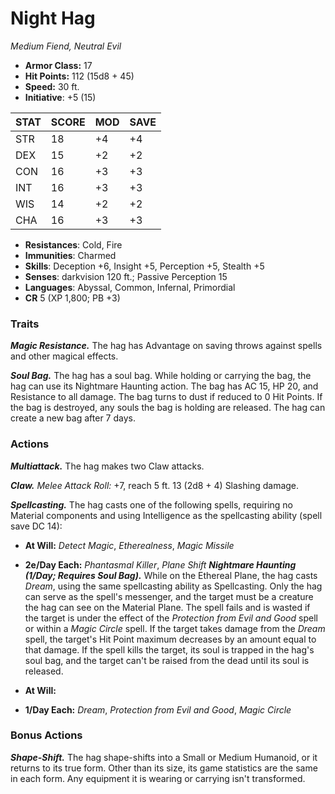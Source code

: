 # Night Hag

*Medium Fiend, Neutral Evil*

- **Armor Class:** 17
- **Hit Points:** 112 (15d8 + 45)
- **Speed:** 30 ft.
- **Initiative**: +5 (15)

|STAT|SCORE|MOD|SAVE|
| --- | --- | --- | ---- |
| STR | 18 | +4 | +4 |
| DEX | 15 | +2 | +2 |
| CON | 16 | +3 | +3 |
| INT | 16 | +3 | +3 |
| WIS | 14 | +2 | +2 |
| CHA | 16 | +3 | +3 |

- **Resistances**: Cold, Fire
- **Immunities**: Charmed
- **Skills**: Deception +6, Insight +5, Perception +5, Stealth +5
- **Senses**: darkvision 120 ft.; Passive Perception 15
- **Languages**: Abyssal, Common, Infernal, Primordial
- **CR** 5 (XP 1,800; PB +3)

### Traits

***Magic Resistance.*** The hag has Advantage on saving throws against spells and other magical effects.

***Soul Bag.*** The hag has a soul bag. While holding or carrying the bag, the hag can use its Nightmare Haunting action.
The bag has AC 15, HP 20, and Resistance to all damage. The bag turns to dust if reduced to 0 Hit Points. If the bag is destroyed, any souls the bag is holding are released. The hag can create a new bag after 7 days.


### Actions

***Multiattack.*** The hag makes two Claw attacks.

***Claw.*** *Melee Attack Roll:* +7, reach 5 ft. 13 (2d8 + 4) Slashing damage.

***Spellcasting.*** The hag casts one of the following spells, requiring no Material components and using Intelligence as the spellcasting ability (spell save DC 14):

- **At Will:** *Detect Magic*, *Etherealness*, *Magic Missile*
- **2e/Day Each:** *Phantasmal Killer*, *Plane Shift*
***Nightmare Haunting (1/Day; Requires Soul Bag).*** While on the Ethereal Plane, the hag casts *Dream*, using the same spellcasting ability as Spellcasting. Only the hag can serve as the spell's messenger, and the target must be a creature the hag can see on the Material Plane. The spell fails and is wasted if the target is under the effect of the *Protection from Evil and Good* spell or within a *Magic Circle* spell.
If the target takes damage from the *Dream* spell, the target's Hit Point maximum decreases by an amount equal to that damage. If the spell kills the target, its soul is trapped in the hag's soul bag, and the target can't be raised from the dead until its soul is released.

- **At Will:** 
- **1/Day Each:** *Dream*, *Protection from Evil and Good*, *Magic Circle*

### Bonus Actions

***Shape-Shift.*** The hag shape-shifts into a Small or Medium Humanoid, or it returns to its true form. Other than its size, its game statistics are the same in each form. Any equipment it is wearing or carrying isn't transformed.
